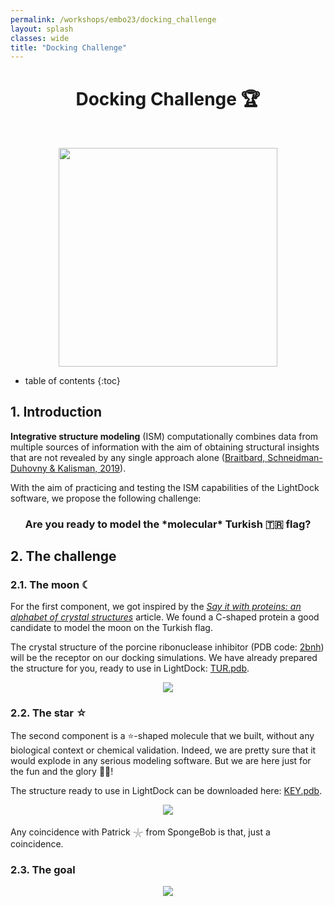 ```yaml
---
permalink: /workshops/embo23/docking_challenge
layout: splash
classes: wide
title: "Docking Challenge"
---
```


<center><h1 style="margin-top:40px">Docking Challenge 🏆</h1></center>

<br>

<p align="center">
    <img style="height:350px;" src="docking_challenge/images/docking_challenge.png">
</p>

* table of contents
{:toc}


## 1. Introduction

**Integrative structure modeling** (ISM) computationally combines data from multiple sources of information with the aim of obtaining structural insights that are not revealed by any single approach alone ([Braitbard, Schneidman-Duhovny & Kalisman, 2019](https://doi.org/10.1146/annurev-biochem-013118-111429)).

With the aim of practicing and testing the ISM capabilities of the LightDock software, we propose the following challenge:

<center><h3>Are you ready to model the *molecular* Turkish 🇹🇷 flag?</h3></center>


## 2. The challenge


### 2.1. The moon ☾

For the first component, we got inspired by the *[Say it with proteins: an alphabet of crystal structures](https://www.nature.com/articles/nsmb.3011)* article. We found a C-shaped protein a good candidate to model the moon on the Turkish flag.

The crystal structure of the porcine ribonuclease inhibitor (PDB code: [2bnh](https://www.rcsb.org/3d-view/2bnh)) will be the receptor on our docking simulations. We have already prepared the structure for you, ready to use in LightDock: [TUR.pdb](docking_challenge/data/TUR.pdb).

<p align="center">
    <img src="docking_challenge/images/2bnh.png">
</p>


### 2.2. The star ☆

The second component is a ⭐-shaped molecule that we built, without any biological context or chemical validation. Indeed, we are pretty sure that it would explode in any serious modeling software. But we are here just for the fun and the glory 🏴‍☠️!

The structure ready to use in LightDock can be downloaded here: [KEY.pdb](docking_challenge/data/KEY.pdb).

<p align="center">
    <img src="docking_challenge/images/star.png">
</p>

Any coincidence with Patrick 𓇼 from SpongeBob is that, just a coincidence.


### 2.3. The goal

<p align="center">
    <img src="docking_challenge/images/turkey_molecular_flag.gif">
</p>



